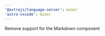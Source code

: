 ```yaml
---
'@astrojs/language-server': minor
'astro-vscode': minor
---
```


Remove support for the Markdown component
